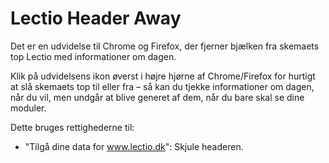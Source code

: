 # Lectio Header Away
Det er en udvidelse til Chrome og Firefox, der fjerner bjælken fra skemaets 
top Lectio med informationer om dagen.

Klik på udvidelsens ikon øverst i højre hjørne af Chrome/Firefox for hurtigt 
at slå skemaets top til eller fra – så kan du tjekke informationer om dagen, 
når du vil, men undgår at blive generet af dem, når du bare skal se dine moduler.



Dette bruges rettighederne til:
- "Tilgå dine data for www.lectio.dk": Skjule headeren.
